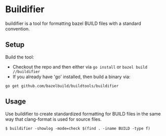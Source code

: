# Buildifier

buildifier is a tool for formatting bazel BUILD files with a standard convention.

## Setup

Build the tool:
* Checkout the repo and then either via `go install` or `bazel build //buildifier`
* If you already have 'go' installed, then build a binary via:

`go get github.com/bazelbuild/buildtools/buildifier`

## Usage

Use buildifier to create standardized formatting for BUILD files in the
same way that clang-format is used for source files.

`$ buildifier -showlog -mode=check $(find . -iname BUILD -type f)`
